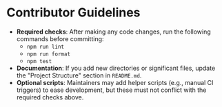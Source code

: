 # Contributor Guidelines

- **Required checks**: After making any code changes, run the following commands before committing:
  - `npm run lint`
  - `npm run format`
  - `npm test`
- **Documentation**: If you add new directories or significant files, update the "Project Structure" section in `README.md`.
- **Optional scripts**: Maintainers may add helper scripts (e.g., manual CI triggers) to ease development, but these must not conflict with the required checks above.
